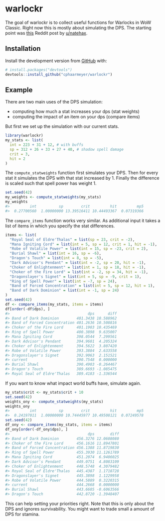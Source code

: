 
<!-- README.md is generated from README.Rmd. Please edit that file -->

# warlockr

The goal of warlockr is to collect useful functions for Warlocks in WoW
Classic. Right now this is mostly about simulating the DPS. The starting
point was
[this](https://www.reddit.com/r/classicwow/comments/dh5r6g/so_i_made_a_warlock_shadowbolt_simulator/)
Reddit post by [u/natehax](https://www.reddit.com/user/natehax/).

## Installation

Install the development version from [GitHub](https://github.com/) with:

``` r
# install.packages("devtools")
devtools::install_github("cphaarmeyer/warlockr")
```

## Example

There are two main uses of the DPS simulation:

  - computing how much a stat increases your dps (stat weights)
  - computing the impact of an item on your dps (compare items)

But first we set up the simulation with our current stats.

``` r
library(warlockr)
my_stats <- list(
  int = 223 + 31 + 12, # with buffs
  sp = 312 + 26 + 33 + 27 + 40, # shadow spell damage
  crit = 3,
  hit = 2
)
```

The `compute_statweights` function first simulates your DPS. Then for
every stat it simulates the DPS with that stat increased by 1. Finally
the difference is scaled such that spell power has weight 1.

``` r
set.seed(42)
my_weights <- compute_statweights(my_stats)
my_weights
#>         int          sp        crit         hit         mp5 
#>  0.27700560  1.00000000 13.39516411 10.44493367  0.07319366
```

The `compare_items` function works very similar. As additional input it
takes a list of items in which you specify the stat differences.

``` r
items <- list(
  "Royal Seal of Eldre'Thalas" = list(sp = 23, crit = -2),
  "Mana Igniting Cord" = list(int = 5, sp = 12, crit = 1, hit = -1),
  "Robe of Volatile Power" = list(int = 15, sp = -23, crit = 2),
  "Burial Shawl" = list(int = 16, sp = -6),
  "Dragon's Touch" = list(int = 8, sp = -5),
  "Dark Advisor's Pendant" = list(int = -2, sp = 20, hit = -1),
  "Choker of Enlightenment" = list(int = 1, sp = 18, hit = -1),
  "Choker of the Fire Lord" = list(int = -2, sp = 34, hit = -1),
  "Dragonslayer's Signet" = list(int = 5, sp = -9, crit = 1),
  "Ring of Spell Power" = list(int = -7, sp = 24),
  "Band of Forced Concentration" = list(int = 5, sp = 12, hit = 1),
  "Band of Dark Dominion" = list(int = -1, sp = 24)
)
set.seed(42)
df <- compare_items(my_stats, items = items)
df[order(-df$dps), ]
#>                                   dps      diff
#> Band of Dark Dominion        401.3438 10.588962
#> Band of Forced Concentration 401.2636 10.508816
#> Choker of the Fire Lord      401.1903 10.435469
#> Ring of Spell Power          400.3898  9.635007
#> Mana Igniting Cord           398.0544  7.299561
#> Dark Advisor's Pendant       394.9601  4.205324
#> Choker of Enlightenment      394.5622  3.807420
#> Robe of Volatile Power       393.3884  2.633558
#> Dragonslayer's Signet        392.9063  2.151521
#> current                      390.7548  0.000000
#> Burial Shawl                 390.4903 -0.264467
#> Dragon's Touch               389.6693 -1.085475
#> Royal Seal of Eldre'Thalas   389.4183 -1.336544
```

If you want to know what impact world buffs have, simulate again.

``` r
my_stats$crit <- my_stats$crit + 10
set.seed(42)
weights_ony <- compute_statweights(my_stats)
weights_ony
#>         int          sp        crit         hit         mp5 
#>  0.24197011  1.00000000 10.74445977 10.49508121  0.07249578
set.seed(42)
df_ony <- compare_items(my_stats, items = items)
df_ony[order(-df_ony$dps), ]
#>                                   dps       diff
#> Band of Dark Dominion        456.3276 12.0608080
#> Choker of the Fire Lord      456.1616 11.8947801
#> Band of Forced Concentration 456.1388 11.8719830
#> Ring of Spell Power          455.3930 11.1261789
#> Mana Igniting Cord           451.2074  6.9406025
#> Dark Advisor's Pendant       449.0751  4.8083109
#> Choker of Enlightenment      448.5748  4.3079482
#> Royal Seal of Eldre'Thalas   445.4387  1.1718728
#> Dragonslayer's Signet        445.3898  1.1229958
#> Robe of Volatile Power       444.5889  0.3220315
#> current                      444.2668  0.0000000
#> Burial Shawl                 443.6605 -0.6063566
#> Dragon's Touch               442.8720 -1.3948407
```

This can help setting your priorities right. Note that this is only
about the DPS and ignores survivability. You might want to trade small a
amount of DPS for stamina.
